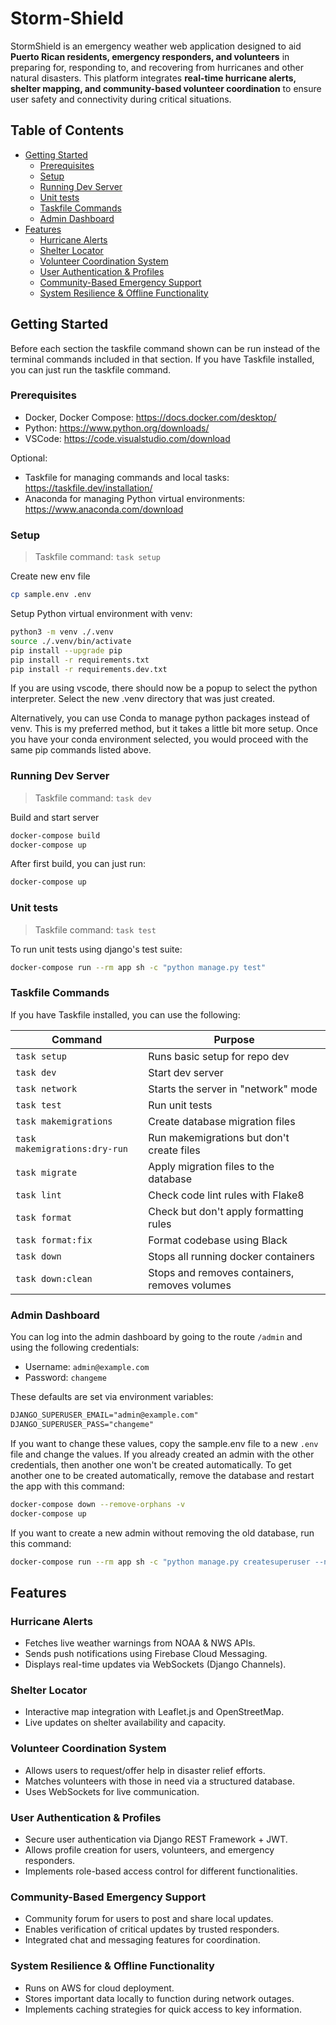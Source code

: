 # Storm-Shield

StormShield is an emergency weather web application designed to aid **Puerto Rican residents, emergency responders, and volunteers** in preparing for, responding to, and recovering from hurricanes and other natural disasters. This platform integrates **real-time hurricane alerts, shelter mapping, and community-based volunteer coordination** to ensure user safety and connectivity during critical situations.

## Table of Contents

- [Getting Started](#getting-started)
  - [Prerequisites](#prerequisites)
  - [Setup](#setup)
  - [Running Dev Server](#running-dev-server)
  - [Unit tests](#unit-tests)
  - [Taskfile Commands](#taskfile-commands)
  - [Admin Dashboard](#admin-dashboard)
- [Features](#features)
  - [Hurricane Alerts](#hurricane-alerts)
  - [Shelter Locator](#shelter-locator)
  - [Volunteer Coordination System](#volunteer-coordination-system)
  - [User Authentication \& Profiles](#user-authentication--profiles)
  - [Community-Based Emergency Support](#community-based-emergency-support)
  - [System Resilience \& Offline Functionality](#system-resilience--offline-functionality)

## Getting Started

Before each section the taskfile command shown can be run instead of the terminal commands included in that section. If you have Taskfile installed, you can just run the taskfile command.

### Prerequisites

- Docker, Docker Compose: <https://docs.docker.com/desktop/>
- Python: <https://www.python.org/downloads/>
- VSCode: <https://code.visualstudio.com/download>

Optional:

- Taskfile for managing commands and local tasks: <https://taskfile.dev/installation/>
- Anaconda for managing Python virtual environments: <https://www.anaconda.com/download>

### Setup

> Taskfile command: `task setup`

Create new env file

```sh
cp sample.env .env
```

Setup Python virtual environment with venv:

```sh
python3 -m venv ./.venv
source ./.venv/bin/activate
pip install --upgrade pip
pip install -r requirements.txt
pip install -r requirements.dev.txt
```

If you are using vscode, there should now be a popup to select the python interpreter. Select the new .venv directory that was just created.

Alternatively, you can use Conda to manage python packages instead of venv. This is my preferred method, but it takes a little bit more setup. Once you have your conda environment selected, you would proceed with the same pip commands listed above.

### Running Dev Server

> Taskfile command: `task dev`

Build and start server

```sh
docker-compose build
docker-compose up
```

After first build, you can just run:

```sh
docker-compose up
```

### Unit tests

> Taskfile command: `task test`

To run unit tests using django's test suite:

```sh
docker-compose run --rm app sh -c "python manage.py test"
```

### Taskfile Commands

If you have Taskfile installed, you can use the following:

| Command                       | Purpose                                       |
| ----------------------------- | --------------------------------------------- |
| `task setup`                  | Runs basic setup for repo dev                 |
| `task dev`                    | Start dev server                              |
| `task network`                | Starts the server in "network" mode           |
| `task test`                   | Run unit tests                                |
| `task makemigrations`         | Create database migration files               |
| `task makemigrations:dry-run` | Run makemigrations but don't create files     |
| `task migrate`                | Apply migration files to the database         |
| `task lint`                   | Check code lint rules with Flake8             |
| `task format`                 | Check but don't apply formatting rules        |
| `task format:fix`             | Format codebase using Black                   |
| `task down`                   | Stops all running docker containers           |
| `task down:clean`             | Stops and removes containers, removes volumes |

### Admin Dashboard

You can log into the admin dashboard by going to the route `/admin` and using the following credentials:

- Username: `admin@example.com`
- Password: `changeme`

These defaults are set via environment variables:

```txt
DJANGO_SUPERUSER_EMAIL="admin@example.com"
DJANGO_SUPERUSER_PASS="changeme"
```

If you want to change these values, copy the sample.env file to a new `.env` file and change the values. If you already created an admin with the other credentials, then another one won't be created automatically. To get another one to be created automatically, remove the database and restart the app with this command:

```sh
docker-compose down --remove-orphans -v
docker-compose up
```

If you want to create a new admin without removing the old database, run this command:

```sh
docker-compose run --rm app sh -c "python manage.py createsuperuser --no-input"
```

## Features

### Hurricane Alerts

- Fetches live weather warnings from NOAA & NWS APIs.
- Sends push notifications using Firebase Cloud Messaging.
- Displays real-time updates via WebSockets (Django Channels).

### Shelter Locator

- Interactive map integration with Leaflet.js and OpenStreetMap.
- Live updates on shelter availability and capacity.

### Volunteer Coordination System

- Allows users to request/offer help in disaster relief efforts.
- Matches volunteers with those in need via a structured database.
- Uses WebSockets for live communication.

### User Authentication & Profiles

- Secure user authentication via Django REST Framework + JWT.
- Allows profile creation for users, volunteers, and emergency responders.
- Implements role-based access control for different functionalities.

### Community-Based Emergency Support

- Community forum for users to post and share local updates.
- Enables verification of critical updates by trusted responders.
- Integrated chat and messaging features for coordination.

### System Resilience & Offline Functionality

- Runs on AWS for cloud deployment.
- Stores important data locally to function during network outages.
- Implements caching strategies for quick access to key information.
